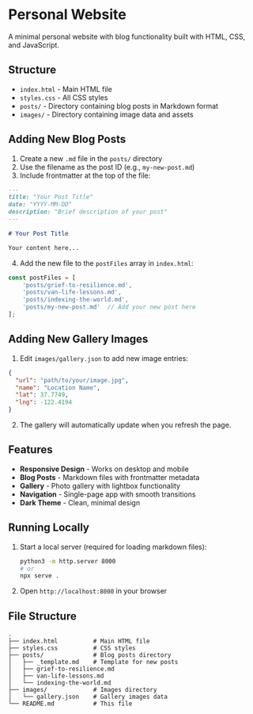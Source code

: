 # Personal Website

A minimal personal website with blog functionality built with HTML, CSS, and JavaScript.

## Structure

- `index.html` - Main HTML file
- `styles.css` - All CSS styles
- `posts/` - Directory containing blog posts in Markdown format
- `images/` - Directory containing image data and assets

## Adding New Blog Posts

1. Create a new `.md` file in the `posts/` directory
2. Use the filename as the post ID (e.g., `my-new-post.md`)
3. Include frontmatter at the top of the file:

```markdown
---
title: "Your Post Title"
date: "YYYY-MM-DD"
description: "Brief description of your post"
---

# Your Post Title

Your content here...
```

4. Add the new file to the `postFiles` array in `index.html`:

```javascript
const postFiles = [
    'posts/grief-to-resilience.md',
    'posts/van-life-lessons.md',
    'posts/indexing-the-world.md',
    'posts/my-new-post.md'  // Add your new post here
];
```

## Adding New Gallery Images

1. Edit `images/gallery.json` to add new image entries:

```json
{
  "url": "path/to/your/image.jpg",
  "name": "Location Name",
  "lat": 37.7749,
  "lng": -122.4194
}
```

2. The gallery will automatically update when you refresh the page.

## Features

- **Responsive Design** - Works on desktop and mobile
- **Blog Posts** - Markdown files with frontmatter metadata
- **Gallery** - Photo gallery with lightbox functionality
- **Navigation** - Single-page app with smooth transitions
- **Dark Theme** - Clean, minimal design

## Running Locally

1. Start a local server (required for loading markdown files):
   ```bash
   python3 -m http.server 8000
   # or
   npx serve .
   ```

2. Open `http://localhost:8000` in your browser

## File Structure

```
.
├── index.html          # Main HTML file
├── styles.css          # CSS styles
├── posts/              # Blog posts directory
│   ├── _template.md    # Template for new posts
│   ├── grief-to-resilience.md
│   ├── van-life-lessons.md
│   └── indexing-the-world.md
├── images/             # Images directory
│   └── gallery.json    # Gallery images data
└── README.md           # This file
```
